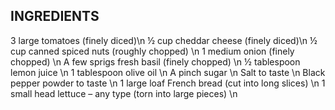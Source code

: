 INGREDIENTS
-----------
3 large tomatoes (finely diced)\n
½ cup cheddar cheese (finely diced)\n 
½ cup canned spiced nuts (roughly chopped) \n
1 medium onion (finely chopped) \n
A few sprigs fresh basil (finely chopped) \n
½ tablespoon lemon juice \n
1 tablespoon olive oil \n
A pinch sugar \n
Salt to taste \n
Black pepper powder to taste \n
1 large loaf French bread (cut into long slices) \n
1 small head lettuce – any type (torn into large pieces) \n